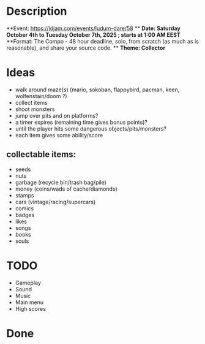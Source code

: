 # Description
**Event: https://ldjam.com/events/ludum-dare/58 **
**Date: Saturday October 4th to Tuesday October 7th, 2025 ; starts at 1:00 AM EEST**
**Format: The Compo - 48 hour deadline, solo, from scratch (as much as is reasonable), and share your source code. **
**Theme: Collector**

# Ideas
* walk around maze(s) (mario, sokoban, flappybird, pacman, keen, wolfenstain/doom ?)
* collect items
* shoot monsters
* jump over pits and on platforms?
* a timer expires (remaining time gives bonus points)?
* until the player hits some dangerous objects/pits/monsters?
* each item gives some ability/score

## collectable items:
* seeds
* nuts
* garbage (recycle bin/trash bag/pile)
* money (coins/wads of cache/diamonds)
* stamps
* cars (vintage/racing/supercars)
* comics
* badges
* likes
* songs
* books
* souls

# TODO
* Gameplay
* Sound
* Music
* Main menu
* High scores

# Done

